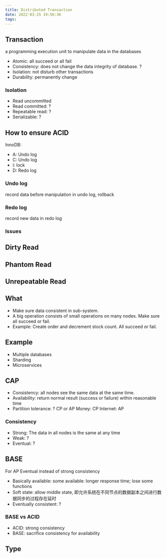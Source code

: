 ```yaml
---
title: Distributed Transaction
date: 2022-03-25 19:56:36
tags:
---
```


## Transaction
a programming execution unit to manipulate data in the databases
* Atomic: all succeed or all fail
* Consistency: does not change the data integrity of database. ?
* Isolation: not disturb other transactions
* Durability: permanently change

### Isolation
* Read uncommitted
* Read committed: ?
* Repeatable read: ?
* Serializable: ?

## How to ensure ACID
InnoDB:
* A: Undo log
* C: Undo log
* I: lock
* D: Redo log

### Undo log
record data before manipulation in undo log, rollback

### Redo log
record new data in redo log

### Issues
## Dirty Read
## Phantom Read
## Unrepeatable Read
##

## What
* Make sure data consistent in sub-system.
* A big operation consists of small operations on many nodes. Make sure all succeed or fail.
* Example: Create order and decrement stock count. All succeed or fail.

## Example
* Multiple databases
* Sharding
* Microservices

## CAP
* Consistency: all nodes see the same data at the same time.
* Availability: return normal result (success or failure) within reasonable time
* Partition tolerance: ?
CP or AP
Money: CP
Internet: AP


### Consistency
* Strong: The data in all nodes is the same at any time
* Weak: ?
* Eventual: ?

## BASE
For AP
Eventual instead of strong consistency
* Basically available: some available: longer response time; lose some functions
* Soft state: allow middle state, 即允许系统在不同节点的数据副本之间进⾏数据同步的过程存在延时
* Eventually consistent: ?

### BASE vs ACID
* ACID: strong consistency
* BASE: sacrifice consistency for availability

## Type
